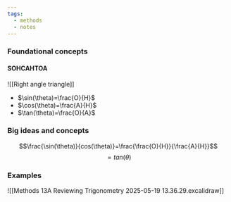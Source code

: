 ```yaml
---
tags:
  - methods
  - notes
---
```

### Foundational concepts
#### SOHCAHTOA
![[Right angle triangle]]

- $\sin(\theta)=\frac{O}{H}$
- $\cos(\theta)=\frac{A}{H}$
- $\tan(\theta)=\frac{O}{A}$


### Big ideas and concepts
$$\frac{\sin(\theta)}{cos(\theta)}=\frac{\frac{O}{H}}{\frac{A}{H}}$$
$$=tan(\theta)$$

### Examples
![[Methods 13A Reviewing Trigonometry 2025-05-19 13.36.29.excalidraw]]